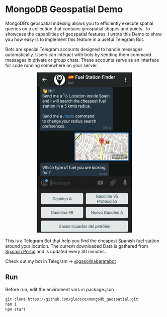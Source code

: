 # MongoDB Geospatial Demo

MongoDB’s geospatial indexing allows you to efficiently execute spatial queries on a collection that contains geospatial shapes and points.
To showcase the capabilities of geospatial features, I wrote this Demo to show you how easy is to implement this feature in a useful Telegram Bot.

Bots are special Telegram accounts designed to handle messages automatically. Users can interact with bots by sending them command messages in private or group chats.
These accounts serve as an interface for code running somewhere on your server.

<p align="center">
  <img width="60%" src="/screenshot.jpg">
</p>

This is a Telegram Bot that help you find the cheapest Spanish fuel station around your location.
The current downloaded Data is gathered from [Spainsh Portal](https://geoportalgasolineras.es) and is updated every 30 minutes.

Check out my bot in Telegram -> [@gasolinabaratabot](https://t.me/gasolinabaratabot)

## Run
Before run, edit the enviroment vars in package.json

```
git clone https://github.com/glococo/mongodb_geospatial.git
npm i
npm start
```
